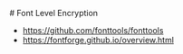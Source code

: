 # Font Level Encryption

- https://github.com/fonttools/fonttools
- https://fontforge.github.io/overview.html
